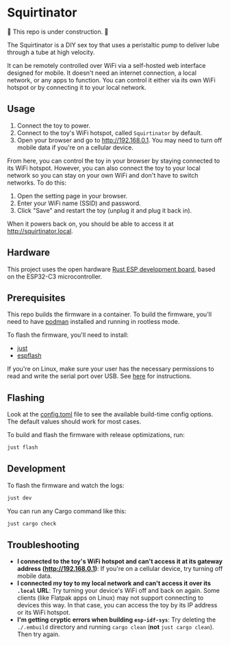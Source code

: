 # Squirtinator

🚧 This repo is under construction. 🚧

The Squirtinator is a DIY sex toy that uses a peristaltic pump to deliver lube
through a tube at high velocity.

It can be remotely controlled over WiFi via a self-hosted web interface
designed for mobile. It doesn't need an internet connection, a local network,
or any apps to function. You can control it either via its own WiFi hotspot or
by connecting it to your local network.

## Usage

1. Connect the toy to power.
2. Connect to the toy's WiFi hotspot, called `Squirtinator` by default.
3. Open your browser and go to <http://192.168.0.1>. You may need to turn off
   mobile data if you're on a cellular device.

From here, you can control the toy in your browser by staying connected to its
WiFi hotspot. However, you can also connect the toy to your local network so
you can stay on your own WiFi and don't have to switch networks. To do this:

1. Open the setting page in your browser.
2. Enter your WiFi name (SSID) and password.
3. Click "Save" and restart the toy (unplug it and plug it back in).

When it powers back on, you should be able to access it at
<http://squirtinator.local>.

## Hardware

This project uses the open hardware [Rust ESP development
board](https://github.com/esp-rs/esp-rust-board), based on the ESP32-C3
microcontroller.

## Prerequisites

This repo builds the firmware in a container. To build the firmware, you'll
need to have [podman](https://podman.io/docs/installation) installed and
running in rootless mode.

To flash the firmware, you'll need to install:

- [just](https://github.com/casey/just?tab=readme-ov-file#installation)
- [espflash](https://github.com/esp-rs/espflash/tree/main/espflash#installation)

If you're on Linux, make sure your user has the necessary permissions to read
and write the serial port over USB. See
[here](https://docs.espressif.com/projects/esp-idf/en/latest/esp32/get-started/establish-serial-connection.html#linux-dialout-group)
for instructions.

## Flashing

Look at the [config.toml](./config.toml) file to see the available build-time
config options. The default values should work for most cases.

To build and flash the firmware with release optimizations, run:

```sh
just flash
```

## Development

To flash the firmware and watch the logs:

```sh
just dev
```

You can run any Cargo command like this:

```sh
just cargo check
```

## Troubleshooting

- **I connected to the toy's WiFi hotspot and can't access it at its gateway
  address (<http://192.168.0.1>)**: If you're on a cellular device, try turning
  off mobile data.
- **I connected my toy to my local network and can't access it over its
  `.local` URL**: Try turning your device's WiFi off and back on again. Some
  clients (like Flatpak apps on Linux) may not support connecting to devices
  this way. In that case, you can access the toy by its IP address or its WiFi
  hotspot.
- **I'm getting cryptic errors when building `esp-idf-sys`**: Try deleting the
  `./.embuild` directory and running `cargo clean` (**not** `just cargo
  clean`). Then try again.
